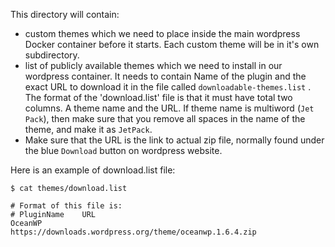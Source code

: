 This directory will contain:
* custom themes which we need to place inside the main wordpress Docker container before it starts. Each custom theme will be in it's own subdirectory.
* list of publicly available themes which we need to install in our wordpress container. It needs to contain Name of the plugin and the exact URL to download it in the file called `downloadable-themes.list` . The format of the 'download.list' file is that it must have total two columns. A theme name and the URL. If theme name is multiword (`Jet Pack`), then make sure that you remove all spaces in the name of the theme, and make it as `JetPack`. 
* Make sure that the URL is the link to actual zip file, normally found under the blue `Download` button on wordpress website.

Here is an example of download.list file:
```
$ cat themes/download.list

# Format of this file is:
# PluginName   	URL
OceanWP       	https://downloads.wordpress.org/theme/oceanwp.1.6.4.zip
```
